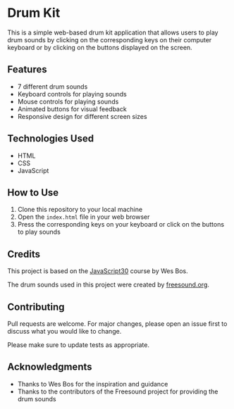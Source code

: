 # Drum Kit

This is a simple web-based drum kit application that allows users to play drum sounds by clicking on the corresponding keys on their computer keyboard or by clicking on the buttons displayed on the screen.

## Features

- 7 different drum sounds
- Keyboard controls for playing sounds
- Mouse controls for playing sounds
- Animated buttons for visual feedback
- Responsive design for different screen sizes

## Technologies Used

- HTML
- CSS
- JavaScript

## How to Use

1. Clone this repository to your local machine
2. Open the `index.html` file in your web browser
3. Press the corresponding keys on your keyboard or click on the buttons to play sounds

## Credits

This project is based on the [JavaScript30](https://javascript30.com/) course by Wes Bos.

The drum sounds used in this project were created by [freesound.org](https://freesound.org/).

## Contributing

Pull requests are welcome. For major changes, please open an issue first to discuss what you would like to change.

Please make sure to update tests as appropriate.

## Acknowledgments

- Thanks to Wes Bos for the inspiration and guidance
- Thanks to the contributors of the Freesound project for providing the drum sounds
